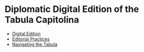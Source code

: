 # Diplomatic Digital Edition of the Tabula Capitolina

- [Digital Edition](tabCapEdition.html)
- [Editorial Practices](editPractices.md)
- [Navigating the Tabula](navigatingTab.md)
